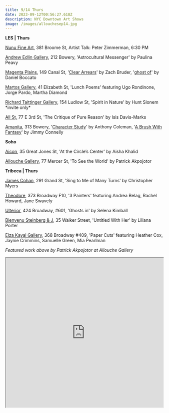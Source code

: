 ```yaml
---
title: 9/14 Thurs
date: 2023-09-12T00:56:27.618Z
description: NYC Downtown Art Shows
image: /images/allouchesep14.jpg
---
```

**L﻿ES | Thurs**

[Nunu Fine Art](https://nunu-hung.squarespace.com/virtual-paradigms), 381 Broome St, Artist Talk: Peter Zimmerman, 6:30 PM

[Andrew Edlin Gallery](https://www.edlingallery.com/exhibitions/paulina-peavy-astrocultural-messenger), 212 Bowery, 'Astrocultural Messenger' by Paulina Peavy

[Magenta Plains](https://magentaplains.com/exhibitions), 149 Canal St, '[Clear Arrears](https://magentaplains.com/exhibitions/zach-bruder-clear-arrears)' by Zach Bruder, '[ghost of](https://magentaplains.com/exhibitions/daniel-boccato)' by Daniel Boccato

[Martos Gallery](http://www.martosgallery.com/), 41 Elizabeth St, 'Lunch Poems' featuring Ugo Rondinone, Jorge Pardo, Martha Diamond

[Richard Taittinger Gallery](https://richardtaittinger.com/exhibition/spirit-in-nature/), 154 Ludlow St, 'Spirit in Nature' by Hunt Slonem \*invite only\*

[All St,](https://www.instagram.com/all.st.nyc) 77 E 3rd St, 'The Critique of Pure Reason' by Isis Davis-Marks

[Amanita](https://spazioamanita.com/exhibitions/current/), 313 Bowery, '[Character Study](https://spazioamanita.com/exhibitions/34-character-study-anthony-coleman/press_release_text/)' by Anthony Coleman, '[A Brush With Fantasy](https://spazioamanita.com/exhibitions/33-a-brush-with-fantasy-jimmy-connelly/press_release_text/)' by Jimmy Connelly

**Soho**

[Aicon](https://aicon.art/exhibitions/aisha-khalid), 35 Great Jones St, 'At the Circle’s Center' by Aisha Khalid

[Allouche Gallery](https://allouchegallery.com/exhibitions/new-york/patrick-akpojotor-see-world), 77 Mercer St, 'To See the World' by Patrick Akpojotor

**T﻿ribeca | Thurs**

[James Cohan](https://www.jamescohan.com/exhibitions/christopher-myers3), 291 Grand St, 'Sing to Me of Many Turns' by Christopher Myers

[Theodore](https://www.theodoreart.com/future), 373 Broadway F10, '3 Painters' featuring Andrea Belag, Rachel Howard, Jane Swavely

[Ulterior](http://www.ulteriorgallery.com/selena-kimball_ghosts-in), 424 Broadway, #601, 'Ghosts in' by Selena Kimball

[Bienvenu Steinberg & J](http://www.bienvenusteinbergandpartner.com/exhibitions/liliana-porter), 35 Walker Street, 'Untitled With Her' by Liliana Porter

[Elza Kayal Gallery](https://elzakayal.com/paper-cuts/), 368 Broadway #409, 'Paper Cuts' featuring Heather Cox, Jaynie Crimmins, Samuelle Green, Mia Pearlman

*F﻿eatured work above by Patrick Akpojotor at Allouche Gallery*

<iframe src="https://www.google.com/maps/d/u/1/embed?mid=1lpBodFK1pqk2AgWhdCgu8PeIJJ5UfWI&ehbc=2E312F" width="100%" height="480"></iframe>
